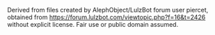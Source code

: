 Derived from files created by AlephObject/LulzBot forum user piercet, obtained from https://forum.lulzbot.com/viewtopic.php?f=16&t=2426 without explicit license. Fair use or public domain assumed.
